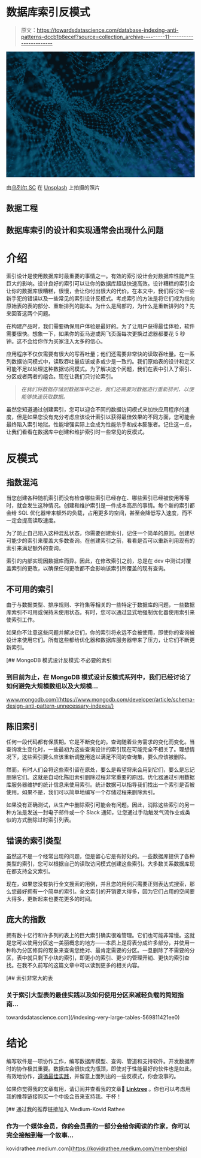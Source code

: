 # 数据库索引反模式

> 原文：<https://towardsdatascience.com/database-indexing-anti-patterns-dccb1b8ecef?source=collection_archive---------11----------------------->

![](img/b4f7f5f03ea34c31c8086571316fd59f.png)

由[乌列尔 SC](https://unsplash.com/@urielsc26?utm_source=unsplash&utm_medium=referral&utm_content=creditCopyText) 在 [Unsplash](https://unsplash.com/s/photos/database?utm_source=unsplash&utm_medium=referral&utm_content=creditCopyText) 上拍摄的照片

## 数据工程

## 数据库索引的设计和实现通常会出现什么问题

# 介绍

索引设计是使用数据库时最重要的事情之一。有效的索引设计会对数据库性能产生巨大的影响。设计良好的索引可以让你的数据库超级快速高效。设计糟糕的索引会让你的数据库很糟糕，很慢，会让你付出很大的代价。在本文中，我们将讨论一些新手犯的错误以及一些常见的索引设计反模式。考虑索引的方法是将它们视为指向原始表的表的部分、重新排列的副本。为什么是局部的，为什么是重新排列的？先来回答这两个问题。

在构建产品时，我们需要确保用户体验是最好的。为了让用户获得最佳体验，软件需要很快。想象一下，如果你的亚马逊或网飞页面每次更换过滤器都要花 5 秒钟。这不会给你作为买家注入太多的信心。

应用程序不仅仅需要有很大的写吞吐量；他们还需要非常快的读取吞吐量。在一系列数据访问模式中，读取吞吐量应该或多或少是一致的。我们原始表的设计和定义可能不足以处理这种数据访问模式。为了解决这个问题，我们在表中引入了索引、分区或者两者的组合。现在让我们只讨论索引。

> *在我们将数据存储到数据库中之后，我们还需要对数据进行重新排列，以便能够快速获取数据。*

虽然您知道通过创建索引，您可以迎合不同的数据访问模式来加快应用程序的速度，但是如果您没有充分考虑应该设计索引以获得最佳效果的不同方面，您可能会最终陷入索引地狱。性能增强实际上会成为性能杀手和成本膨胀者。记住这一点，让我们看看在数据库中创建和维护索引时一些常见的反模式。

# 反模式

## 指数混沌

当您创建各种随机索引而没有检查哪些索引已经存在、哪些索引已经被使用等等时，就会发生这种情况。创建和维护索引是一件成本高昂的事情。每个新的索引都会给 SQL 优化器带来额外的负载，占用更多的空间，甚至会降低写入速度，而不一定会提高读取速度。

为了防止自己陷入这种混乱状态，你需要创建索引，记住一个简单的原则。创建尽可能少的索引来覆盖大多数查询。在创建索引之前，看看是否可以重新利用现有的索引来满足额外的查询。

索引的内部实现因数据库而异。因此，在修改索引之前，总是在 dev 中测试对覆盖索引的更改，以确保任何更改都不会影响该索引所覆盖的现有查询。

## 不可用的索引

由于与数据类型、排序规则、字符集等相关的一些特定于数据库的问题，一些数据库索引不可用或保持未使用状态。有时，您可以通过显式地强制优化器使用索引来使索引工作。

如果你不注意这些问题并解决它们，你的索引将永远不会被使用，即使你的查询被设计来使用它们。所有这些都给优化器和数据库服务器带来了压力，让它们不断更新索引。

[](https://www.mongodb.com/developer/article/schema-design-anti-pattern-unnecessary-indexes/) [## MongoDB 模式设计反模式:不必要的索引

### 到目前为止，在 MongoDB 模式设计反模式系列中，我们已经讨论了如何避免大规模数组以及大规模…

www.mongodb.com](https://www.mongodb.com/developer/article/schema-design-anti-pattern-unnecessary-indexes/) 

## 陈旧索引

任何一段代码都有保质期。它是不断变化的。查询随着业务需求的变化而变化。当查询发生变化时，一些最初为这些查询设计的索引现在可能完全不相关了。理想情况下，这些索引要么应该重新调整用途以满足不同的查询集，要么应该被删除。

然而，有时人们会将这些索引留在原处，要么是希望将来会用到它们，要么是忘记删除它们。这就是自动化陈旧索引删除过程非常重要的原因。优化器通过引用数据库服务器维护的统计信息来使用索引。统计数据可以指导我们找出一个索引是否被使用。如果不是，我们可以简单地编写一个存储过程来删除索引。

如果没有正确测试，从生产中删除索引可能会有问题。因此，消除这些索引的另一种方法是发送一封电子邮件或一个 Slack 通知，让您通过手动触发气流作业或类似的方式删除过时索引列表。

## 错误的索引类型

虽然这不是一个经常出现的问题，但是留心它是有好处的。一些数据库提供了各种类型的索引，您可以根据自己的读取访问模式创建这些索引。大多数关系数据库现在都支持全文索引。

现在，如果您没有执行全文搜索的用例，并且您的用例只需要正则表达式搜索，那么您最好拥有一个简单的索引。全文索引的开销要大得多，因为它们占用的空间要大得多，更新起来也要花更多的时间。

## 庞大的指数

拥有数十亿行和许多列的表上的巨大索引确实很难管理。它们也可能非常慢。这就是您可以使用分区这一美丽概念的地方——本质上是将表分成许多部分，并使用一种称为分区修剪的现象来查询您绝对、最肯定需要的分区。一旦删除了不需要的分区，表中就只剩下小块的索引，即更小的索引、更少的管理开销、更快的索引查找。在我不久前写的这篇文章中可以读到更多的相关内容。

[](/indexing-very-large-tables-569811421ee0) [## 索引非常大的表

### 关于索引大型表的最佳实践以及如何使用分区来减轻负载的简短指南…

towardsdatascience.com](/indexing-very-large-tables-569811421ee0) 

# 结论

编写软件是一项协作工作，编写数据库模型、查询、管道和支持软件。开发数据库时的协作极其重要。数据库会很快成为瓶颈，即使对于性能最好的软件也是如此。有效地协作，[遵循最佳实践](https://medium.com/analytics-vidhya/indexing-best-practices-10025d779e0b)，并留意上面列出的一些反模式，你会没事的。

如果你觉得我的文章有用，请订阅并查看我的文章🌲 [**Linktree**](https://towardsdatascience.com/linktree.com/kovid) 。你也可以考虑用我的推荐链接购买一个中级会员来支持我。干杯！

[](https://kovidrathee.medium.com/membership) [## 通过我的推荐链接加入 Medium-Kovid Rathee

### 作为一个媒体会员，你的会员费的一部分会给你阅读的作家，你可以完全接触到每一个故事…

kovidrathee.medium.com](https://kovidrathee.medium.com/membership)